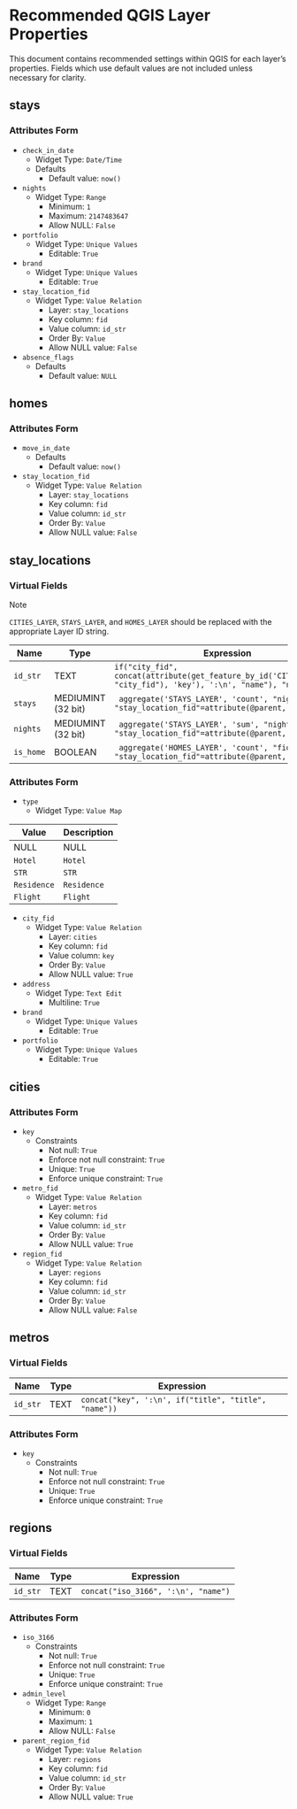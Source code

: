 # Recommended QGIS Layer Properties

This document contains recommended settings within QGIS for each layer’s properties. Fields which use default values are not included unless necessary for clarity.

## stays

### Attributes Form

- `check_in_date`
  - Widget Type: `Date/Time`
  - Defaults
    - Default value: `now()`
- `nights`
  - Widget Type: `Range`
    - Minimum: `1`
    - Maximum: `2147483647`
	- Allow NULL: `False`
- `portfolio`
  - Widget Type: `Unique Values`
    - Editable: `True`
- `brand`
  - Widget Type: `Unique Values`
    - Editable: `True`
- `stay_location_fid`
  - Widget Type: `Value Relation`
    - Layer: `stay_locations`
  	- Key column: `fid`
  	- Value column: `id_str`
  	- Order By: `Value`
  	- Allow NULL value: `False`
- `absence_flags`
  - Defaults
    - Default value: `NULL`

## homes

### Attributes Form

- `move_in_date`
  - Defaults
    - Default value: `now()`
- `stay_location_fid`
  - Widget Type: `Value Relation`
    - Layer: `stay_locations`
  	- Key column: `fid`
  	- Value column: `id_str`
  	- Order By: `Value`
  	- Allow NULL value: `False`

## stay_locations

### Virtual Fields

> [!NOTE]
> `CITIES_LAYER`, `STAYS_LAYER`, and `HOMES_LAYER` should be replaced with the appropriate Layer ID string.

| Name | Type | Expression |
|------|------|------------|
| `id_str` | TEXT | `if("city_fid", concat(attribute(get_feature_by_id('CITIES_LAYER', "city_fid"), 'key'), ':\n', "name"), "name")` |
| `stays` | MEDIUMINT (32 bit) | ` aggregate('STAYS_LAYER', 'count', "nights", "stay_location_fid"=attribute(@parent, 'fid'))` |
| `nights` | MEDIUMINT (32 bit) | ` aggregate('STAYS_LAYER', 'sum', "nights", "stay_location_fid"=attribute(@parent, 'fid'))` |
| `is_home` | BOOLEAN | ` aggregate('HOMES_LAYER', 'count', "fid", "stay_location_fid"=attribute(@parent, 'fid')) > 0` |

### Attributes Form

- `type`
  - Widget Type: `Value Map`

| Value       | Description |
|-------------|-------------|
| NULL        | NULL        |
| `Hotel`     | `Hotel`     |
| `STR`       | `STR`       |
| `Residence` | `Residence` |
| `Flight`    | `Flight`    |

- `city_fid`
  - Widget Type: `Value Relation`
    - Layer: `cities`
  	- Key column: `fid`
  	- Value column: `key`
  	- Order By: `Value`
  	- Allow NULL value: `True`
- `address`
  - Widget Type: `Text Edit`
    - Multiline: `True`
- `brand`
  - Widget Type: `Unique Values`
    - Editable: `True`
- `portfolio`
  - Widget Type: `Unique Values`
    - Editable: `True`

## cities

### Attributes Form

- `key`
  - Constraints
    - Not null: `True`
    - Enforce not null constraint: `True`
    - Unique: `True`
    - Enforce unique constraint: `True`
- `metro_fid`
  - Widget Type: `Value Relation`
    - Layer: `metros`
  	- Key column: `fid`
  	- Value column: `id_str`
  	- Order By: `Value`
  	- Allow NULL value: `True`
- `region_fid`
  - Widget Type: `Value Relation`
    - Layer: `regions`
  	- Key column: `fid`
  	- Value column: `id_str`
  	- Order By: `Value`
  	- Allow NULL value: `False`

## metros

### Virtual Fields

| Name | Type | Expression |
|------|------|------------|
| `id_str` | TEXT | `concat("key", ':\n', if("title", "title", "name"))` |

### Attributes Form

- `key`
  - Constraints
    - Not null: `True`
    - Enforce not null constraint: `True`
    - Unique: `True`
    - Enforce unique constraint: `True`

## regions

### Virtual Fields

| Name | Type | Expression |
|------|------|------------|
| `id_str` | TEXT | `concat("iso_3166", ':\n', "name")` |

### Attributes Form

- `iso_3166`
  - Constraints
    - Not null: `True`
    - Enforce not null constraint: `True`
    - Unique: `True`
    - Enforce unique constraint: `True`
- `admin_level`
  - Widget Type: `Range`
    - Minimum: `0`
    - Maximum: `1`
    - Allow NULL: `False`
- `parent_region_fid`
  - Widget Type: `Value Relation`
    - Layer: `regions`
  	- Key column: `fid`
  	- Value column: `id_str`
  	- Order By: `Value`
  	- Allow NULL value: `True`
